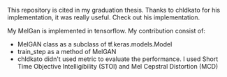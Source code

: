 This repository is cited in my graduation thesis. Thanks to chldkato for his implementation, it was really useful. Check out his implementation.

My MelGan is implemented in tensorflow. My contribution consist of:
* MelGAN class as a subclass of tf.keras.models.Model
* train_step as a method of MelGAN
* chldkato didn't used metric to evaluate the performance. I used Short Time Objective Intelligibility (STOI) and Mel Cepstral Distortion (MCD)

